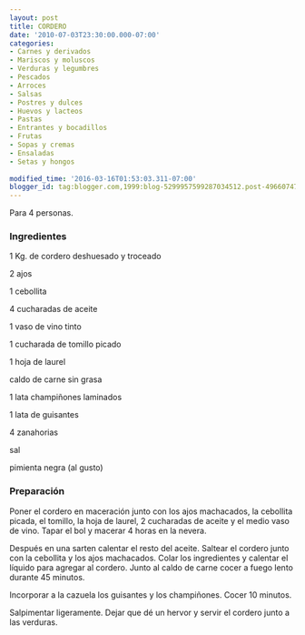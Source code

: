 ```yaml
---
layout: post
title: CORDERO
date: '2010-07-03T23:30:00.000-07:00'
categories:
- Carnes y derivados
- Mariscos y moluscos
- Verduras y legumbres
- Pescados
- Arroces
- Salsas
- Postres y dulces
- Huevos y lacteos
- Pastas
- Entrantes y bocadillos
- Frutas
- Sopas y cremas
- Ensaladas
- Setas y hongos
 
modified_time: '2016-03-16T01:53:03.311-07:00'
blogger_id: tag:blogger.com,1999:blog-5299957599287034512.post-4966074710419367485
---
```


Para 4 personas.

<h3>Ingredientes</h3>

1 Kg. de cordero deshuesado y troceado

2 ajos

1 cebollita

4 cucharadas de aceite

1 vaso de vino tinto

1 cucharada de tomillo picado

1 hoja de laurel

caldo de carne sin grasa

1 lata champiñones laminados

1 lata de guisantes

4 zanahorias

sal

pimienta negra (al gusto)

<h3>Preparación</h3>

Poner el cordero en maceración junto con los ajos machacados, la cebollita picada, el tomillo, la hoja de laurel, 2 cucharadas de aceite y el medio vaso de vino. Tapar el bol y macerar 4 horas en la nevera.

Después en una sarten calentar el resto del aceite. Saltear el cordero junto con la cebollita y los ajos machacados. Colar los ingredientes y calentar el líquido para agregar al cordero. Junto al caldo de carne cocer a fuego lento durante 45 minutos.

Incorporar a la cazuela los guisantes y los champiñones. Cocer 10 minutos.

Salpimentar ligeramente. Dejar que dé un hervor y servir el cordero junto a las verduras.

